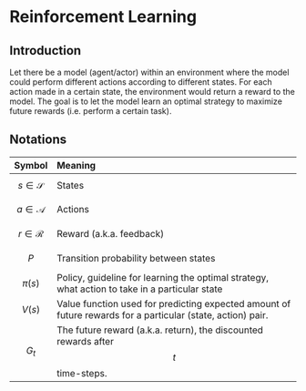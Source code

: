 # Reinforcement Learning

## Introduction

Let there be a model \(agent/actor\) within an environment where the model could perform different actions according to different states. For each action made in a certain state, the environment would return a reward to the model. The goal is to let the model learn an optimal strategy to maximize future rewards \(i.e. perform a certain task\). 

## Notations

| Symbol | Meaning |
| :--- | :--- |
| $$s \in \mathcal{S}$$ | States |
| $$a \in \mathcal{A}$$ | Actions |
| $$r \in \mathcal{R}$$ | Reward \(a.k.a. feedback\) |
| $$P$$ | Transition probability between states |
| $$\pi(s)$$ | Policy, guideline for learning the optimal strategy, what action to take in a particular state |
| $$V(s)$$ | Value function used for predicting expected amount of future rewards for a particular \(state, action\) pair. |
| $$G_t$$ | The future reward \(a.k.a. return\), the discounted rewards after $$t$$ time-steps.  |




